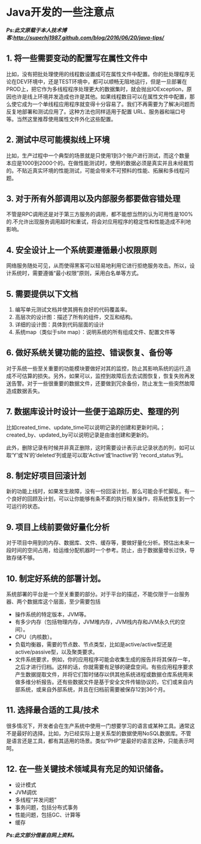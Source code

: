 # Java开发的一些注意点

***Ps:此文原载于本人技术博客:<http://superhj1987.github.com/blog/2016/06/20/java-tips/>***

## 1. 将一些需要变动的配置写在属性文件中

比如，没有把批处理使用的线程数设置成可在属性文件中配置。你的批处理程序无论在DEV环境中，还是TEST环境中，都可以顺畅无阻地运行，但是一旦部署在PROD上，把它作为多线程程序处理更大的数据集时，就会抛出IOException，原因也许是线上环境并发造成也许是其他。如果线程数目可以在属性文件中配置，那么使它成为一个单线程应用程序就变得十分容易了。我们不再需要为了解决问题而反复地部署和测试应用了。这种方法也同样适用于配置 URL、服务器和端口号等。当然这里推荐使用属性文件外化这些配置。

## 2. 测试中尽可能模拟线上环境

比如，生产过程中一个典型的场景就是只使用1到3个账户进行测试，而这个数量本应是1000到2000个的。在做性能测试时，使用的数据必须是真实并且未经裁剪的。不贴近真实环境的性能测试，可能会带来不可预料的性能、拓展和多线程问题。

## 3. 对于所有外部调用以及内部服务都要做容错处理

不管是RPC调用还是对于第三方服务的调用，都不能想当然的认为可用性是100%的.不允许出现服务调用超时和重试，将会对应用程序的稳定性和性能造成不利地影响。

## 4. 安全设计上一个系统要遵循最小权限原则

网络服务随处可见，从而使得黑客可以轻易地利用它进行拒绝服务攻击。所以，设计系统时，需要遵循“最小权限”原则，采用白名单等方式。

## 5. 需要提供以下文档

1. 编写单元测试文档并使其拥有良好的代码覆盖率。
2. 高层次的设计图：描述了所有的组件，交互和结构。
3. 详细的设计图：具体到代码层面的设计
4. 系统map（类似于site map）：说明系统的所有组成文件、配置文件等

## 6. 做好系统关键功能的监控、错误恢复、备份等

对于系统一些至关重要的功能模块要做好对其的监控，防止其影响系统的运行,造成不可估算的损失。另外，如果可以，监控到故障后去去试图恢复，恢复失败再发送告警。对于一些很重要的数据文件，还要做到冗余备份，防止发生一些突然故障造成数据丢失。

## 7. 数据库设计时设计一些便于追踪历史、整理的列

比如created_time、update_time可以说明记录的创建和更新时间。；created_by、updated_by可以说明记录是由谁创建和更新的。

此外，删除记录有时候并非真正删除，这时需要设计表示此记录状态的列，如可以取‘Y’或‘N’的‘deleted’列或是可以取‘Active’或‘Inactive’的 ‘record_status’列。

## 8. 制定好项目回滚计划

新的功能上线时，如果发生故障，没有一份回滚计划，那么可能会手忙脚乱。有一个良好的回顾及计划，可以让你能够有条不紊的执行相关操作，将系统恢复到一个可运行的状态。

## 9. 项目上线前要做好量化分析

对于项目中用到的内存、数据库、文件、缓存等，要做好量化分析。预估出未来一段时间的空间占用，给运维分配机器时一个参考。防止，由于数据量增长过快，导致存储不够。

## 10. 制定好系统的部署计划。

系统部署的平台是一个至关重要的部分。对于平台的描述，不能仅限于一台服务器、两个数据库这个层面，至少需要包括

- 操作系统的特定版本，JVM等。
- 有多少内存（包括物理内存，JVM堆内存，JVM栈内存和JVM永久代的空间）。
- CPU（内核数）。
- 负载均衡器，需要的节点数、节点类型，比如是active/active型还是active/passive型，以及聚类要求。
- 文件系统要求，例如，你的应用程序可能会收集生成的报告并将其保存一年，之后才进行归档。这样的话，你就需要有足够的硬盘空间。有些应用程序要求产生数据提取文件，并将它们暂时储存以供其他系统进程或数据仓库系统用来做多维分析报告。还有些数据文件是基于安全文件传输协议的，它们或来自内部系统，或来自外部系统，并且在归档前需要被保存12到36个月。

## 11. 选择最合适的工具/技术

很多情况下，开发者会在生产系统中使用一门想要学习的语言或某种工具。通常这不是最好的选择。比如，为已经实际上是关系型的数据使用NoSQL数据库。不管是语言还是工具，都有其适用的场景。类似“PHP”是最好的语言这种，只能表示呵呵。

## 12. 在一些关键技术领域具有充足的知识储备。

- 设计模式
- JVM调优
- 多线程“并发问题”
- 事务问题，包括分布式事务
- 性能问题，包括GC、计算等
- 缓存

***Ps:此文部分借鉴自网上资料。***
